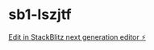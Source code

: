 # sb1-lszjtf

[Edit in StackBlitz next generation editor ⚡️](https://stackblitz.com/~/github.com/rahim125606/sb1-lszjtf)